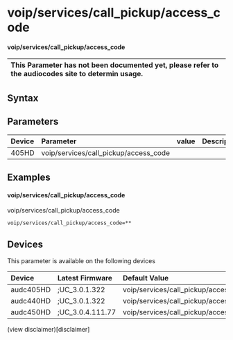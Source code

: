 ﻿---
description: voip/services/call_pickup/access_code
search: false
---

# voip/services/call_pickup/access_code

#### voip/services/call_pickup/access_code


| This Parameter has not been documented yet, please refer to the audiocodes site to determin usage.  | 
| :--- |

## Syntax

## Parameters
|Device|Parameter|value|Description|
|:---|:---|:---|:---|
| 405HD | voip/services/call_pickup/access_code |  |  |

## Examples
#### voip/services/call_pickup/access_code

voip/services/call_pickup/access_code

```
voip/services/call_pickup/access_code=**
```

## Devices
This parameter is available on the following devices

| Device | Latest Firmware | Default Value |
|:---|:---|:---|
| audc405HD | ;UC_3.0.1.322 | voip/services/call_pickup/access_code=** 
| audc440HD | ;UC_3.0.1.322 | voip/services/call_pickup/access_code=** 
| audc450HD | ;UC_3.0.4.111.77 | voip/services/call_pickup/access_code=** 

(view disclaimer)[disclaimer]
